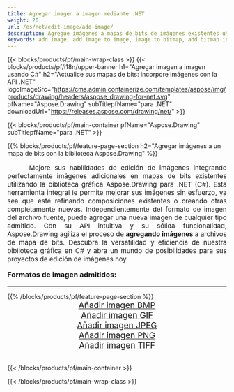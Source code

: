 ```yaml
---
title: Agregar imagen a imagen mediante .NET
weight: 20
url: /es/net/edit-image/add-image/
description: Agregue imágenes a mapas de bits de imágenes existentes utilizando la biblioteca gráfica Aspose.Drawing para .NET (C#)
keywords: add image, add image to image, image to bitmap, add bitmap in C#, bitmap images in C#, 2D graphics, graphic library para .NET, image files, raster image, edit images, save image, agregando imágenes
---
```


{{< blocks/products/pf/main-wrap-class >}}
{{< blocks/products/pf/i18n/upper-banner h1="Agregar imagen a imagen usando C#" h2="Actualice sus mapas de bits: incorpore imágenes con la API .NET" logoImageSrc="https://cms.admin.containerize.com/templates/aspose/img/products/drawing/headers/aspose_drawing-for-net.svg" pfName="Aspose.Drawing" subTitlepfName="para .NET" downloadUrl="https://releases.aspose.com/drawing/net/" >}}

{{< blocks/products/pf/main-container pfName="Aspose.Drawing" subTitlepfName="para .NET" >}}

{{% blocks/products/pf/feature-page-section  h2="Agregar imágenes a un mapa de bits con la biblioteca Aspose.Drawing" %}}
<p align="justify" style="text-indent:50px;font-size:15px;">
Mejore sus habilidades de edición de imágenes integrando perfectamente imágenes adicionales en mapas de bits existentes utilizando la biblioteca gráfica Aspose.Drawing para .NET (C#). Esta herramienta integral le permite mejorar sus imágenes sin esfuerzo, ya sea que esté refinando composiciones existentes o creando otras completamente nuevas. Independientemente del formato de imagen del archivo fuente, puede agregar una nueva imagen de cualquier tipo admitido. Con su API intuitiva y su sólida funcionalidad, Aspose.Drawing agiliza el proceso de <b>agregando imágenes</b> a archivos de mapa de bits. Descubra la versatilidad y eficiencia de nuestra biblioteca gráfica en C# y abra un mundo de posibilidades para sus proyectos de edición de imágenes hoy.</p>

<h3 style="margin-top:16px;">
Formatos de imagen admitidos:
</h3>

<hr/>
{{% /blocks/products/pf/feature-page-section %}}
<div class="container-fluid productfamilypage bg-gray">
    <div class="convertypes bg-gray agp-content section">
        <div class="container">
		    <div class="row other-converters" style="font-size: 19px;text-align:center;">
		        <div class='col-md-3 other-converter remove-lp remove-rp'><a href="bmp/" style="padding:15px;">Añadir imagen BMP</a></div>
                <div class='col-md-3 other-converter remove-lp remove-rp'><a href="gif/" style="padding:15px;">Añadir imagen GIF</a></div>
                <div class='col-md-3 other-converter remove-lp remove-rp'><a href="jpeg/" style="padding:15px;">Añadir imagen JPEG</a></div>
                <div class='col-md-3 other-converter remove-lp remove-rp'><a href="png/" style="padding:15px;">Añadir imagen PNG</a></div>
                <div class='col-md-3 other-converter remove-lp remove-rp'><a href="tiff/" style="padding:15px;">Añadir imagen TIFF</a></div>
            </div>
        </div>
    </div>
</div>
<br/>

{{< /blocks/products/pf/main-container >}}

{{< /blocks/products/pf/main-wrap-class >}}
